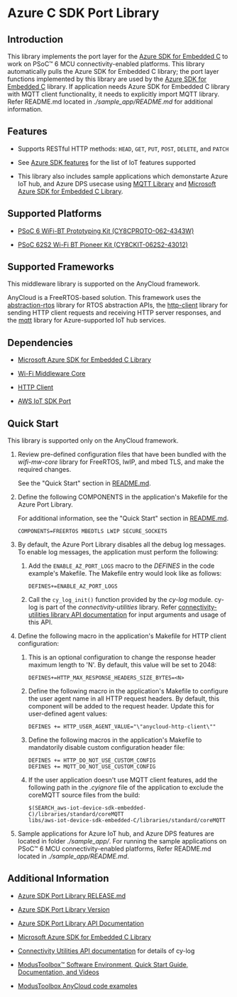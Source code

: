 # Azure C SDK Port Library

## Introduction

This library implements the port layer for the [Azure SDK for Embedded C](https://github.com/Azure/azure-sdk-for-c/releases/tag/1.1.0) to work on PSoC&trade; 6 MCU connectivity-enabled platforms. This library automatically pulls the Azure SDK for Embedded C library; the port layer functions implemented by this library are used by the [Azure SDK for Embedded C](https://github.com/Azure/azure-sdk-for-c/releases/tag/1.1.0) library. If application needs Azure SDK for Embedded C library with MQTT client functionality, it needs to explicitly import MQTT library. Refer README.md located in *./sample_app/README.md* for additional information.

## Features

- Supports RESTful HTTP methods: `HEAD`, `GET`, `PUT`, `POST`, `DELETE`, and `PATCH`

- See [Azure SDK features](https://github.com/Azure/azure-sdk-for-c/blob/master/sdk/docs/iot/README.md) for the list of IoT features supported

- This library also includes sample applications which demonstarte Azure IoT hub, and Azure DPS usecase using [MQTT Library](https://github.com/cypresssemiconductorco/mqtt/releases/tag/release-v3.1.0) and [Microsoft Azure SDK for Embedded C Library](https://github.com/Azure/azure-sdk-for-c/releases/tag/1.1.0).

## Supported Platforms

- [PSoC 6 WiFi-BT Prototyping Kit (CY8CPROTO-062-4343W)](https://www.cypress.com/documentation/development-kitsboards/psoc-6-wi-fi-bt-prototyping-kit-cy8cproto-062-4343w)

- [PSoC 62S2 Wi-Fi BT Pioneer Kit (CY8CKIT-062S2-43012)](https://www.cypress.com/documentation/development-kitsboards/psoc-62s2-wi-fi-bt-pioneer-kit-cy8ckit-062s2-43012)

## Supported Frameworks

This middleware library is supported on the AnyCloud framework.

AnyCloud is a FreeRTOS-based solution. This framework uses the [abstraction-rtos](https://github.com/cypresssemiconductorco/abstraction-rtos) library for RTOS abstraction APIs, the [http-client](https://github.com/cypresssemiconductorco/http-client/releases/tag/release-v1.0.0) library for sending HTTP client requests and receiving HTTP server responses, and the [mqtt](https://github.com/cypresssemiconductorco/mqtt/releases/tag/release-v3.1.0) library for Azure-supported IoT hub services.

## Dependencies

- [Microsoft Azure SDK for Embedded C Library](https://github.com/Azure/azure-sdk-for-c/releases/tag/1.1.0)

- [Wi-Fi Middleware Core](https://github.com/cypresssemiconductorco/wifi-mw-core)

- [HTTP Client](https://github.com/cypresssemiconductorco/http-client/releases/tag/release-v1.0.0)

- [AWS IoT SDK Port](https://github.com/cypresssemiconductorco/aws-iot-device-sdk-port/releases/tag/release-v1.0.0)

## Quick Start

This library is supported only on the AnyCloud framework.

1. Review pre-defined configuration files that have been bundled with the *wifi-mw-core* library for FreeRTOS, lwIP, and mbed TLS, and make the required changes.

   See the "Quick Start" section in [README.md](https://github.com/cypresssemiconductorco/wifi-mw-core/blob/master/README.md).

2. Define the following COMPONENTS in the application's Makefile for the Azure Port Library.

   For additional information, see the "Quick Start" section in [README.md](https://github.com/cypresssemiconductorco/wifi-mw-core/blob/master/README.md).

    ```
    COMPONENTS=FREERTOS MBEDTLS LWIP SECURE_SOCKETS
    ```
3. By default, the Azure Port Library disables all the debug log messages. To enable log messages, the application must perform the following:

   1. Add the `ENABLE_AZ_PORT_LOGS` macro to the *DEFINES* in the code example's Makefile. The Makefile entry would look like as follows:
       ```
       DEFINES+=ENABLE_AZ_PORT_LOGS
       ```
   2. Call the `cy_log_init()` function provided by the *cy-log* module. cy-log is part of the *connectivity-utilities* library.
      Refer [connectivity-utilities library API documentation](https://cypresssemiconductorco.github.io/connectivity-utilities/api_reference_manual/html/group__logging__utils.html) for input arguments and usage of this API.

4. Define the following macro in the application's Makefile for HTTP client configuration:

   1. This is an optional configuration to change the response header maximum length to 'N'. By default, this value will be set to 2048:
       ```
       DEFINES+=HTTP_MAX_RESPONSE_HEADERS_SIZE_BYTES=<N>
       ```
   2. Define the following macro in the application's Makefile to configure the user agent name in all HTTP request headers. By default, this component will be added to the request header. Update this for user-defined agent values:

       ```
       DEFINES += HTTP_USER_AGENT_VALUE="\"anycloud-http-client\""
       ```
   3. Define the following macros in the application's Makefile to mandatorily disable custom configuration header file:
       ```
       DEFINES += HTTP_DO_NOT_USE_CUSTOM_CONFIG
       DEFINES += MQTT_DO_NOT_USE_CUSTOM_CONFIG
       ```
   4. If the user application doesn't use MQTT client features, add the following path in the *.cyignore* file of the application to exclude the coreMQTT source files from the build:
       ```
       $(SEARCH_aws-iot-device-sdk-embedded-C)/libraries/standard/coreMQTT
       libs/aws-iot-device-sdk-embedded-C/libraries/standard/coreMQTT
       ```
5. Sample applications for Azure IoT hub, and Azure DPS features are located in folder *./sample_app/*. For running the sample applications on PSoC&trade; 6 MCU connectivity-enabled platforms, Refer README.md located in *./sample_app/README.md*.

## Additional Information

- [Azure SDK Port Library RELEASE.md](./RELEASE.md)

- [Azure SDK Port Library Version](./version.txt)

- [Azure SDK Port Library API Documentation](https://cypresssemiconductorco.github.io/azure-sdk-port/api_reference_manual/html/index.html)

- [Microsoft Azure SDK for Embedded C Library](https://github.com/Azure/azure-sdk-for-c/releases/tag/1.1.0)

- [Connectivity Utilities API documentation](https://cypresssemiconductorco.github.io/connectivity-utilities/api_reference_manual/html/group__logging__utils.html) for details of cy-log

- [ModusToolbox&trade; Software Environment, Quick Start Guide, Documentation, and Videos](https://www.cypress.com/products/modustoolbox-software-environment)

- [ModusToolbox AnyCloud code examples](https://github.com/cypresssemiconductorco?q=mtb-example-anycloud%20NOT%20Deprecated)